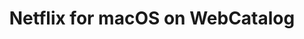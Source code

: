 ---
name: Netflix
category: Video
title: Netflix for macOS on WebCatalog
key: netflix
fullUrl: 'https://netflix.com'
hostname: netflix.com

---